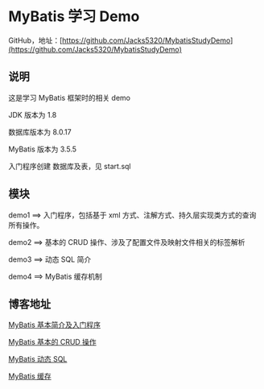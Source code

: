 # MyBatis 学习 Demo

GitHub，地址：[https://github.com/Jacks5320/MybatisStudyDemo](https://github.com/Jacks5320/MybatisStudyDemo)

## 说明

这是学习 MyBatis 框架时的相关 demo

JDK 版本为 1.8

数据库版本为 8.0.17

MyBatis 版本为 3.5.5

入门程序创建 数据库及表，见 start.sql

## 模块

demo1 ==> 入门程序，包括基于 xml 方式、注解方式、持久层实现类方式的查询所有操作。

demo2 ==> 基本的 CRUD 操作、涉及了配置文件及映射文件相关的标签解析

demo3 ==> 动态 SQL 简介

demo4 ==> MyBatis 缓存机制

## 博客地址

[MyBatis 基本简介及入门程序](https://blog.csdn.net/qq_44713454/article/details/103020636)

[MyBatis 基本的 CRUD 操作](https://blog.csdn.net/qq_44713454/article/details/108262486)

[MyBatis 动态 SQL](https://blog.csdn.net/qq_44713454/article/details/108353314)

[MyBatis 缓存](https://blog.csdn.net/qq_44713454/article/details/108423013)